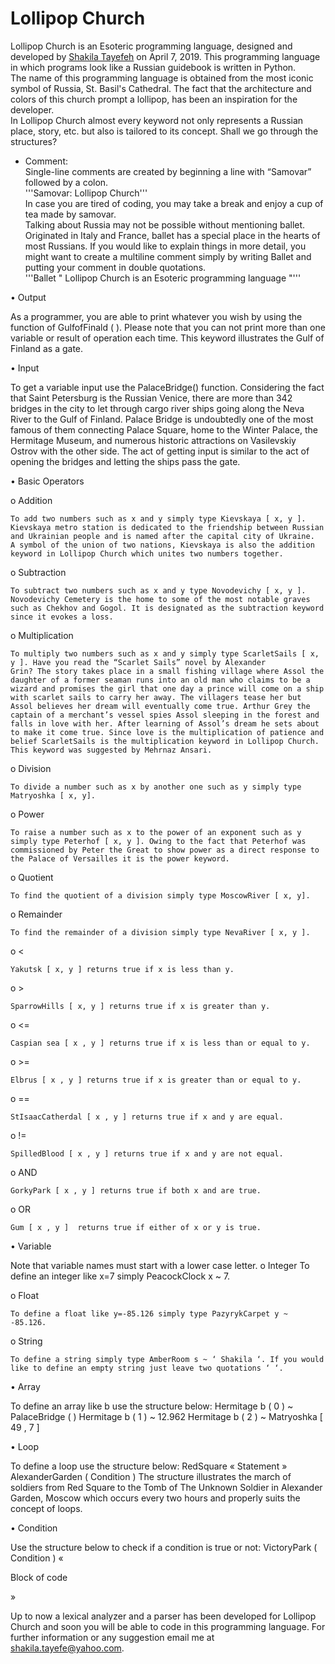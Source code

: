 # Lollipop Church
Lollipop Church is an Esoteric programming language, designed and developed by [Shakila Tayefeh](https://github.com/shakil-t) on April 7, 2019. This programming language in which programs look like a Russian guidebook is written in Python.\
The name of this programming language is obtained from the most iconic symbol of Russia, St. Basil's Cathedral. The fact that the architecture and colors of this church prompt a lollipop, has been an inspiration for the developer.\
In Lollipop Church almost every keyword not only represents a Russian place, story, etc. but also is tailored to its concept. Shall we go through the structures?
- Comment:\
Single-line comments are created by beginning a line with “Samovar” followed by a colon.\
'''Samovar: Lollipop Church'''\
In case you are tired of coding, you may take a break and enjoy a cup of tea made by samovar.\
Talking about Russia may not be possible without mentioning ballet. Originated in Italy and France, ballet has a special place in the hearts of most Russians. If you would like to explain things in more detail, you might want to create a multiline comment simply by writing Ballet and putting your comment in double quotations.\
'''Ballet " Lollipop Church is an Esoteric
  programming language "'''

•	Output

  As a programmer, you are able to print whatever you wish by using the function of GulfofFinald ( ). Please note that you can not print more than one variable or result of operation each time. This keyword illustrates the Gulf of Finland as a gate.

•	Input

  To get a variable input use the PalaceBridge() function. Considering the fact that Saint Petersburg is the Russian Venice, there are more than 342 bridges in the city to let through cargo river ships going along the Neva River to the Gulf of Finland. Palace Bridge is undoubtedly one of the most famous of them connecting Palace Square, home to the Winter Palace, the Hermitage Museum, and numerous historic attractions on Vasilevskiy Ostrov with the other side. The act of getting input is similar to the act of opening the bridges and letting the ships pass the gate.

•	Basic Operators

  o	Addition
  
    To add two numbers such as x and y simply type Kievskaya [ x, y ]. Kievskaya metro station is dedicated to the friendship between Russian and Ukrainian people and is named after the capital city of Ukraine.
    A symbol of the union of two nations, Kievskaya is also the addition keyword in Lollipop Church which unites two numbers together.

  o	Subtraction
  
    To subtract two numbers such as x and y type Novodevichy [ x, y ]. Novodevichy Cemetery is the home to some of the most notable graves such as Chekhov and Gogol. It is designated as the subtraction keyword since it evokes a loss.

  o	Multiplication
  
    To multiply two numbers such as x and y simply type ScarletSails [ x, y ]. Have you read the “Scarlet Sails” novel by Alexander         Grin? The story takes place in a small fishing village where Assol the daughter of a former seaman runs into an old man who claims to be a wizard and promises the girl that one day a prince will come on a ship with scarlet sails to carry her away. The villagers tease her but Assol believes her dream will eventually come true. Arthur Grey the captain of a merchant’s vessel spies Assol sleeping in the forest and falls in love with her. After learning of Assol’s dream he sets about to make it come true. Since love is the multiplication of patience and belief ScarletSails is the multiplication keyword in Lollipop Church. This keyword was suggested by Mehrnaz Ansari. 

   o	Division 
   
    To divide a number such as x by another one such as y simply type Matryoshka [ x, y].

  o	Power
  
    To raise a number such as x to the power of an exponent such as y simply type Peterhof [ x, y ]. Owing to the fact that Peterhof was commissioned by Peter the Great to show power as a direct response to the Palace of Versailles it is the power keyword.

  o	Quotient
  
    To find the quotient of a division simply type MoscowRiver [ x, y].

  o	Remainder
  
    To find the remainder of a division simply type NevaRiver [ x, y ].

  o	<
  
    Yakutsk [ x, y ] returns true if x is less than y.

  o	>
  
    SparrowHills [ x, y ] returns true if x is greater than y.

  o	<=
  
    Caspian sea [ x , y ] returns true if x is less than or equal to y.

  o	>=
  
    Elbrus [ x , y ] returns true if x is greater than or equal to y.

  o	==
  
    StIsaacCatherdal [ x , y ] returns true if x and y are equal. 

  o	!=
  
    SpilledBlood [ x , y ] returns true if x and y are not equal.

  o	AND
  
    GorkyPark [ x , y ] returns true if both x and are true.

  o	OR
  
    Gum [ x , y ]  returns true if either of x or y is true.

•	Variable

  Note that variable names must start with a lower case letter.
  o	Integer
    To define an integer like x=7 simply PeacockClock x ~ 7.

  o	Float
  
    To define a float like y=-85.126 simply type PazyrykCarpet y ~ -85.126.

  o	String 
  
    To define a string simply type AmberRoom s ~ ‘ Shakila ‘. If you would like to define an empty string just leave two quotations ‘ ‘.

•	Array 

  To define an array like b use the structure below:
  Hermitage b ( 0 ) ~ PalaceBridge ( )
  Hermitage b ( 1 ) ~ 12.962
  Hermitage b ( 2 ) ~ Matryoshka [ 49 , 7 ]

•	Loop

  To define a loop use the structure below:
  RedSquare « 
  Statement »
  AlexanderGarden ( Condition )
  The structure illustrates the march of soldiers from Red Square to the Tomb of The Unknown Soldier in Alexander Garden, Moscow which occurs every two hours and properly suits the concept of loops.

•	Condition

  Use the structure below to check if a condition is true or not:
  VictoryPark ( Condition ) «

  Block of code

  »

Up to now a lexical analyzer and a parser has been developed for Lollipop Church and soon you will be able to code in this programming language. For further information or any suggestion email me at shakila.tayefe@yahoo.com.
